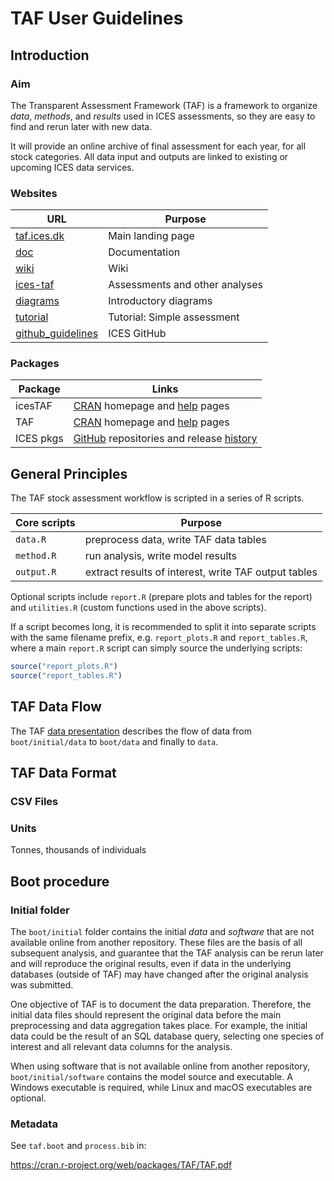 # TAF User Guidelines

## Introduction

### Aim

The Transparent Assessment Framework (TAF) is a framework to organize *data*,
*methods*, and *results* used in ICES assessments, so they are easy to find and
rerun later with new data.

It will provide an online archive of final assessment for each year, for all
stock categories. All data input and outputs are linked to existing or upcoming
ICES data services.

### Websites

URL                                                                                        | Purpose
------------------------------------------------------------------------------------------ | ------------------------------
[taf.ices.dk](http://taf.ices.dk)                                                          | Main landing page
[doc](https://github.com/ices-taf/doc)                                                     | Documentation
[wiki](https://github.com/ices-taf/doc/wiki)                                               | Wiki
[ices-taf](https://github.com/ices-taf)                                                    | Assessments and other analyses
[diagrams](diagrams)                                                                       | Introductory diagrams
[tutorial](tutorial-1)                                                                     | Tutorial: Simple assessment
[github_guidelines](https://github.com/ices-taf/doc/blob/master/ices_github_guidelines.md) | ICES GitHub

### Packages

Package   | Links
--------- | -----------------------------------------------------------------------------------------------------------------------------------------
icesTAF   | [CRAN](https://github.com/ices-tools-prod/icesTAF) homepage and [help](https://cran.r-project.org/web/packages/icesTAF/icesTAF.pdf) pages
TAF       | [CRAN](https://github.com/ices-tools-prod/TAF) homepage and [help](https://cran.r-project.org/web/packages/TAF/TAF.pdf) pages
ICES pkgs | [GitHub](https://github.com/ices-tools-prod) repositories and release [history](release_history.md)

## General Principles

The TAF stock assessment workflow is scripted in a series of R scripts.

Core scripts | Purpose
------------ | -------
`data.R`     | preprocess data, write TAF data tables
`method.R`   | run analysis, write model results
`output.R`   | extract results of interest, write TAF output tables

Optional scripts include `report.R` (prepare plots and tables for the report)
and `utilities.R` (custom functions used in the above scripts).

If a script becomes long, it is recommended to split it into separate scripts
with the same filename prefix, e.g. `report_plots.R` and `report_tables.R`,
where a main `report.R` script can simply source the underlying scripts:

``` r
source("report_plots.R")
source("report_tables.R")
```

## TAF Data Flow

The TAF [data presentation](data-presentation.pdf) describes the flow of data
from `boot/initial/data` to `boot/data` and finally to `data`.

## TAF Data Format

### CSV Files

### Units

Tonnes, thousands of individuals

## Boot procedure

### Initial folder

The `boot/initial` folder contains the initial *data* and *software* that are
not available online from another repository. These files are the basis of all
subsequent analysis, and guarantee that the TAF analysis can be rerun later and
will reproduce the original results, even if data in the underlying databases
(outside of TAF) may have changed after the original analysis was submitted.

One objective of TAF is to document the data preparation. Therefore, the initial
data files should represent the original data before the main preprocessing and
data aggregation takes place. For example, the initial data could be the result
of an SQL database query, selecting one species of interest and all relevant
data columns for the analysis.

When using software that is not available online from another repository,
`boot/initial/software` contains the model source and executable. A Windows
executable is required, while Linux and macOS executables are optional.

### Metadata

See `taf.boot` and `process.bib` in:

https://cran.r-project.org/web/packages/TAF/TAF.pdf
